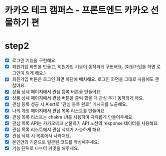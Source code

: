 # 카카오 테크 캠퍼스 - 프론트엔드 카카오 선물하기 편

# step2
- [x] 로그인 기능을 구현해요.
- [x] 회원가입 화면을 만들고, 회원가입 기능이 동작되게 구현해요. (회원가입을 하면 로그인이 되게 해요.)
- [x] 회원가입 버튼은 로그인 화면 하단에 배치해요. 로그인 화면을 그대로 사용해도 괜찮아요.
- [x] 상품 상세 페이지에서 관심 등록 버튼을 만들어요.
- [x] 상품 상세 페이지에서 관심 버튼을 클릭 했을 때 관심 추가 동작되게 해요.
- [x] 관심 등록 성공 시 Alert로 "관심 등록 완료" 메시지를 노출해요.
- [x] 나의 계정 페이지에서 관심 목록 리스트를 만들어요.
- [x] 관심 목록 리스트는 chakra UI를 사용하여 자유롭게 만들어주세요.
- [x] 관심 목록 API는 카카오테크 선물하기 API 노션의 response 데이터를 사용해요.
- [x] 관심 목록 리스트에서 관심 삭제가 가능하게 해요.
- [x] 관심 삭제 시 목록에서 사라져요.
- [x] 본인만의 기준으로 일관된 코드를 작성해주세요.
- [x] 기능 단위로 나누어 커밋을 해주세요.
